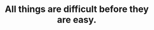 ---
title: "All things are difficult before they are easy."
attribution: "Thomas Fuller"
tags:
  - survive
---